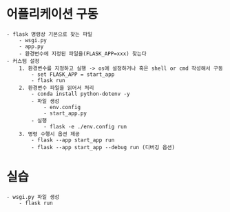 # 어플리케이션 구동

    - flask 명령상 기본으로 찾는 파일
        - wsgi.py
        - app.py
        - 환경변수에 지정된 파일을(FLASK_APP=xxx) 찾는다
    - 커스텀 설정
        1. 환경변수를 지정하고 실행 -> os에 설정하거나 혹은 shell or cmd 작성해서 구동
            - set FLASK_APP = start_app
            - flask run
        2. 환경변수 파일을 읽어서 처리
            - conda install python-dotenv -y
            - 파일 생성
                - env.config
                - start_app.py
            - 실행
                - flask -e ./env.config run
        3. 명령 수행시 옵션 제공
            - flask --app start_app run
            - flask --app start_app --debug run (디버깅 옵션)

# 실습

    - wsgi.py 파일 생성
        - flask run
